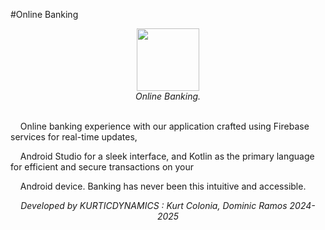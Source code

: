 #Online Banking

<div align="center">
  <img src="https://i.imgur.com/2fx3ImB.gif" style="display:inline-block;height:100px;">
</div>

<div align="center">
  <em>Online Banking.</em><br><br>
</div>


&nbsp;&nbsp;&nbsp;&nbsp;Online banking experience with our application crafted using Firebase services for real-time updates, 

&nbsp;&nbsp;&nbsp;&nbsp;Android Studio for a sleek interface, and Kotlin as the primary language for efficient and secure transactions on your

&nbsp;&nbsp;&nbsp;&nbsp;Android device. Banking has never been this intuitive and accessible.
<div align="center">
  <em>Developed by KURTICDYNAMICS : Kurt Colonia, Dominic Ramos 2024-2025</em>
</div>
